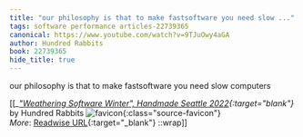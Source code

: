 ```yaml
---
title: "our philosophy is that to make fastsoftware you need slow ..."
tags: software performance articles-22739365
canonical: https://www.youtube.com/watch?v=9TJuOwy4aGA
author: Hundred Rabbits
book: 22739365
hide_title: true
---
```


our philosophy is that to make fastsoftware you need slow computers


[[<cite>_["Weathering Software Winter", Handmade Seattle 2022](https://www.youtube.com/watch?v=9TJuOwy4aGA){:target="_blank"}_</cite> by Hundred Rabbits ![favicon](https://s2.googleusercontent.com/s2/favicons?domain=www.youtube.com){:class="source-favicon"}<br>
_More_: [Readwise URL](https://readwise.io/open/446965885){:target="_blank"}
::wrap]]